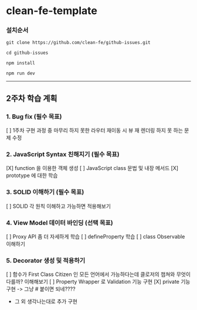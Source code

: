 # clean-fe-template

### 설치순서
```shell
git clone https://github.com/clean-fe/github-issues.git 

cd github-issues

npm install

npm run dev
```

---

## 2주차 학습 계획

### 1. Bug fix (필수 목표)
[ ] 1주차 구현 과정 중 마무리 하지 못한 라우터 재이동 시 뷰 재 렌더링 하지 못 하는 문제 수정

### 2. JavaScript Syntax 친해지기 (필수 목표)
[X] function 을 이용한 객체 생성
[ ] JavaScript class 문법 및 내장 메서드
[X] prototype 에 대한 학습 

### 3. SOLID 이해하기 (필수 목표)
[ ] SOLID 각 원칙 이해하고 가능하면 적용해보기

### 4. View Model 데이터 바인딩 (선택 목표)
[ ] Proxy API 좀 더 자세하게 학습
[ ] defineProperty 학습
[ ] class Observable 이해하기

### 5. Decorator 생성 및 적용하기
[ ] 함수가 First Class Citizen 인 모든 언어에서 가능하다는데 클로저의 챕쳐와 무엇이 다를까? 이해해보기 
[ ] Property Wrapper 로 Validation 기능 구현
[X] private 기능 구현 -> 그냥 # 붙이면 되네????
- 그 외 생각나는대로 추가 구현
